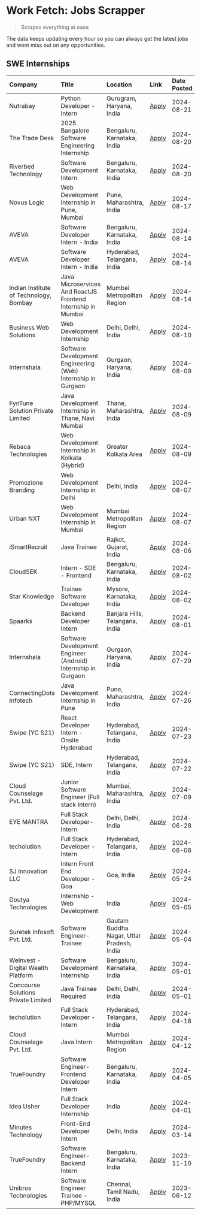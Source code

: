 # Work Fetch: Jobs Scrapper
> Scrapes everything at ease

The data keeps updating every hour so you can always get the latest jobs and wont miss out on any opportunities.

## SWE Internships
<!--START_SECTION:workfetch-->
| Company                                | Title                                                         | Location                                  | Link                                                                                                                                                                                                                                                                                                  | Date Posted   |
|:---------------------------------------|:--------------------------------------------------------------|:------------------------------------------|:------------------------------------------------------------------------------------------------------------------------------------------------------------------------------------------------------------------------------------------------------------------------------------------------------|:--------------|
| Nutrabay                               | Python Developer - Intern                                     | Gurugram, Haryana, India                  | [Apply](https://in.linkedin.com/jobs/view/python-developer-intern-at-nutrabay-4003909226?position=44&pageNum=0&refId=akw2QCd3HmWfIAMXPkX4xA%3D%3D&trackingId=Fuv50%2BWMFGERohOdQPLsdg%3D%3D&trk=public_jobs_jserp-result_search-card)                                                                 | 2024-08-21    |
| The Trade Desk                         | 2025 Bangalore Software Engineering Internship                | Bengaluru, Karnataka, India               | [Apply](https://in.linkedin.com/jobs/view/2025-bangalore-software-engineering-internship-at-the-trade-desk-3987456531?position=9&pageNum=0&refId=akw2QCd3HmWfIAMXPkX4xA%3D%3D&trackingId=nMTmWn6SynKkov3TOU4U5g%3D%3D&trk=public_jobs_jserp-result_search-card)                                       | 2024-08-20    |
| Riverbed Technology                    | Software Development Intern                                   | Bengaluru, Karnataka, India               | [Apply](https://in.linkedin.com/jobs/view/software-development-intern-at-riverbed-technology-4004467559?position=32&pageNum=0&refId=akw2QCd3HmWfIAMXPkX4xA%3D%3D&trackingId=3%2BOLC6%2FZEGm8krZSaGxxZg%3D%3D&trk=public_jobs_jserp-result_search-card)                                                | 2024-08-20    |
| Novus Logic                            | Web Development Internship in Pune, Mumbai                    | Pune, Maharashtra, India                  | [Apply](https://in.linkedin.com/jobs/view/web-development-internship-in-pune-mumbai-at-novus-logic-4003713081?position=46&pageNum=0&refId=akw2QCd3HmWfIAMXPkX4xA%3D%3D&trackingId=CV%2BkxKGU3ddOXHF0bFGjuw%3D%3D&trk=public_jobs_jserp-result_search-card)                                            | 2024-08-17    |
| AVEVA                                  | Software Developer Intern - India                             | Bengaluru, Karnataka, India               | [Apply](https://in.linkedin.com/jobs/view/software-developer-intern-india-at-aveva-3998279987?position=8&pageNum=0&refId=akw2QCd3HmWfIAMXPkX4xA%3D%3D&trackingId=JsRO%2BvaBQmHKVBXMUgqJtw%3D%3D&trk=public_jobs_jserp-result_search-card)                                                             | 2024-08-14    |
| AVEVA                                  | Software Developer Intern - India                             | Hyderabad, Telangana, India               | [Apply](https://in.linkedin.com/jobs/view/software-developer-intern-india-at-aveva-3998281598?position=10&pageNum=0&refId=akw2QCd3HmWfIAMXPkX4xA%3D%3D&trackingId=vhC%2FCKi6tAQ2h1Wt7EjZjw%3D%3D&trk=public_jobs_jserp-result_search-card)                                                            | 2024-08-14    |
| Indian Institute of Technology, Bombay | Java Microservices And ReactJS Frontend Internship in Mumbai  | Mumbai Metropolitan Region                | [Apply](https://in.linkedin.com/jobs/view/java-microservices-and-reactjs-frontend-internship-in-mumbai-at-indian-institute-of-technology-bombay-4001737279?position=51&pageNum=0&refId=akw2QCd3HmWfIAMXPkX4xA%3D%3D&trackingId=sPK9Gj6PjMeQx8YAUTUDMQ%3D%3D&trk=public_jobs_jserp-result_search-card) | 2024-08-14    |
| Business Web Solutions                 | Web Development Internship                                    | Delhi, Delhi, India                       | [Apply](https://in.linkedin.com/jobs/view/web-development-internship-at-business-web-solutions-3997105289?position=55&pageNum=0&refId=akw2QCd3HmWfIAMXPkX4xA%3D%3D&trackingId=VtR%2Blr65wwI2oyx3pts67g%3D%3D&trk=public_jobs_jserp-result_search-card)                                                | 2024-08-10    |
| Internshala                            | Software Development Engineering (Web) Internship in Gurgaon  | Gurgaon, Haryana, India                   | [Apply](https://in.linkedin.com/jobs/view/software-development-engineering-web-internship-in-gurgaon-at-internshala-3997620471?position=4&pageNum=0&refId=akw2QCd3HmWfIAMXPkX4xA%3D%3D&trackingId=YXapjf3yvqPq266SwXXapg%3D%3D&trk=public_jobs_jserp-result_search-card)                              | 2024-08-09    |
| FynTune Solution Private Limited       | Java Development Internship in Thane, Navi Mumbai             | Thane, Maharashtra, India                 | [Apply](https://in.linkedin.com/jobs/view/java-development-internship-in-thane-navi-mumbai-at-fyntune-solution-private-limited-3997619285?position=19&pageNum=0&refId=akw2QCd3HmWfIAMXPkX4xA%3D%3D&trackingId=30txPM0WDg2MkskVzW0n2A%3D%3D&trk=public_jobs_jserp-result_search-card)                  | 2024-08-09    |
| Rebaca Technologies                    | Web Development Internship in Kolkata (Hybrid)                | Greater Kolkata Area                      | [Apply](https://in.linkedin.com/jobs/view/web-development-internship-in-kolkata-hybrid-at-rebaca-technologies-3997621369?position=37&pageNum=0&refId=akw2QCd3HmWfIAMXPkX4xA%3D%3D&trackingId=pUbLEpNqoGPfcfZAV0YrmQ%3D%3D&trk=public_jobs_jserp-result_search-card)                                   | 2024-08-09    |
| Promozione Branding                    | Web Development Internship in Delhi                           | Delhi, India                              | [Apply](https://in.linkedin.com/jobs/view/web-development-internship-in-delhi-at-promozione-branding-3995559880?position=23&pageNum=0&refId=akw2QCd3HmWfIAMXPkX4xA%3D%3D&trackingId=jISJh5fPIV4WnUFjF6%2BliQ%3D%3D&trk=public_jobs_jserp-result_search-card)                                          | 2024-08-07    |
| Urban NXT                              | Web Development Internship in Mumbai                          | Mumbai Metropolitan Region                | [Apply](https://in.linkedin.com/jobs/view/web-development-internship-in-mumbai-at-urban-nxt-3995561641?position=57&pageNum=0&refId=akw2QCd3HmWfIAMXPkX4xA%3D%3D&trackingId=6DBLm047Km7V0tZ65AHzjg%3D%3D&trk=public_jobs_jserp-result_search-card)                                                     | 2024-08-07    |
| iSmartRecruit                          | Java Trainee                                                  | Rajkot, Gujarat, India                    | [Apply](https://in.linkedin.com/jobs/view/java-trainee-at-ismartrecruit-3992301825?position=30&pageNum=0&refId=akw2QCd3HmWfIAMXPkX4xA%3D%3D&trackingId=QKivIkKkMicQjgFynHZLZw%3D%3D&trk=public_jobs_jserp-result_search-card)                                                                         | 2024-08-06    |
| CloudSEK                               | Intern - SDE - Frontend                                       | Bengaluru, Karnataka, India               | [Apply](https://in.linkedin.com/jobs/view/intern-sde-frontend-at-cloudsek-3991574495?position=21&pageNum=0&refId=akw2QCd3HmWfIAMXPkX4xA%3D%3D&trackingId=lHaTSD0UbiasmiSEWzCn%2Bw%3D%3D&trk=public_jobs_jserp-result_search-card)                                                                     | 2024-08-02    |
| Star Knowledge                         | Trainee Software Developer                                    | Mysore, Karnataka, India                  | [Apply](https://in.linkedin.com/jobs/view/trainee-software-developer-at-star-knowledge-3991516161?position=52&pageNum=0&refId=akw2QCd3HmWfIAMXPkX4xA%3D%3D&trackingId=FVdtxiMD8M4qOfvQIba8dg%3D%3D&trk=public_jobs_jserp-result_search-card)                                                          | 2024-08-02    |
| Spaarks                                | Backend Developer Intern                                      | Banjara Hills, Telangana, India           | [Apply](https://in.linkedin.com/jobs/view/backend-developer-intern-at-spaarks-3990226465?position=25&pageNum=0&refId=akw2QCd3HmWfIAMXPkX4xA%3D%3D&trackingId=IIqBLunZuoFZpMTfdhKH7w%3D%3D&trk=public_jobs_jserp-result_search-card)                                                                   | 2024-08-01    |
| Internshala                            | Software Development Engineer (Android) Internship in Gurgaon | Gurgaon, Haryana, India                   | [Apply](https://in.linkedin.com/jobs/view/software-development-engineer-android-internship-in-gurgaon-at-internshala-3987153031?position=40&pageNum=0&refId=akw2QCd3HmWfIAMXPkX4xA%3D%3D&trackingId=qiaLCPNfGMPEXcBTHyh8pw%3D%3D&trk=public_jobs_jserp-result_search-card)                            | 2024-07-29    |
| ConnectingDots Infotech                | Java Development Internship in Pune                           | Pune, Maharashtra, India                  | [Apply](https://in.linkedin.com/jobs/view/java-development-internship-in-pune-at-connectingdots-infotech-3983314097?position=35&pageNum=0&refId=akw2QCd3HmWfIAMXPkX4xA%3D%3D&trackingId=4%2F%2B8Sytx1S5BoeTDMXNhtg%3D%3D&trk=public_jobs_jserp-result_search-card)                                    | 2024-07-26    |
| Swipe (YC S21)                         | React Developer Intern - Onsite Hyderabad                     | Hyderabad, Telangana, India               | [Apply](https://in.linkedin.com/jobs/view/react-developer-intern-onsite-hyderabad-at-swipe-yc-s21-3981326010?position=36&pageNum=0&refId=akw2QCd3HmWfIAMXPkX4xA%3D%3D&trackingId=hiYqFPHXsOCd31HAkcHhww%3D%3D&trk=public_jobs_jserp-result_search-card)                                               | 2024-07-23    |
| Swipe (YC S21)                         | SDE, Intern                                                   | Hyderabad, Telangana, India               | [Apply](https://in.linkedin.com/jobs/view/sde-intern-at-swipe-yc-s21-3980368092?position=53&pageNum=0&refId=akw2QCd3HmWfIAMXPkX4xA%3D%3D&trackingId=NfCG12DIZ0lpHrMDuP0gEQ%3D%3D&trk=public_jobs_jserp-result_search-card)                                                                            | 2024-07-22    |
| Cloud Counselage Pvt. Ltd.             | Junior Software Engineer (Full stack Intern)                  | Mumbai, Maharashtra, India                | [Apply](https://in.linkedin.com/jobs/view/junior-software-engineer-full-stack-intern-at-cloud-counselage-pvt-ltd-3967725851?position=17&pageNum=0&refId=akw2QCd3HmWfIAMXPkX4xA%3D%3D&trackingId=SpQGihBYMN9jM7MfrnJbTA%3D%3D&trk=public_jobs_jserp-result_search-card)                                | 2024-07-09    |
| EYE MANTRA                             | Full Stack Developer- Intern                                  | Delhi, Delhi, India                       | [Apply](https://in.linkedin.com/jobs/view/full-stack-developer-intern-at-eye-mantra-3960988037?position=48&pageNum=0&refId=akw2QCd3HmWfIAMXPkX4xA%3D%3D&trackingId=5dGzTvmfV4ah8x%2FZR%2FB49Q%3D%3D&trk=public_jobs_jserp-result_search-card)                                                         | 2024-06-28    |
| techolution                            | Full Stack Developer - Intern                                 | Hyderabad, Telangana, India               | [Apply](https://in.linkedin.com/jobs/view/full-stack-developer-intern-at-techolution-3947911862?position=54&pageNum=0&refId=akw2QCd3HmWfIAMXPkX4xA%3D%3D&trackingId=pgL06qtgxnJwoWS5%2BV3E%2BQ%3D%3D&trk=public_jobs_jserp-result_search-card)                                                        | 2024-06-06    |
| SJ Innovation LLC                      | Intern Front End Developer - Goa                              | Goa, India                                | [Apply](https://in.linkedin.com/jobs/view/intern-front-end-developer-goa-at-sj-innovation-llc-3931678611?position=14&pageNum=0&refId=akw2QCd3HmWfIAMXPkX4xA%3D%3D&trackingId=6FOuc7l8sTmD5wbiuduKHw%3D%3D&trk=public_jobs_jserp-result_search-card)                                                   | 2024-05-24    |
| Doutya Technologies                    | Internship - Web Development                                  | India                                     | [Apply](https://in.linkedin.com/jobs/view/internship-web-development-at-doutya-technologies-3915234831?position=60&pageNum=0&refId=akw2QCd3HmWfIAMXPkX4xA%3D%3D&trackingId=bRp1m59PGDxqSye0eQsrRQ%3D%3D&trk=public_jobs_jserp-result_search-card)                                                     | 2024-05-05    |
| Suretek Infosoft Pvt. Ltd.             | Software Engineer-Trainee                                     | Gautam Buddha Nagar, Uttar Pradesh, India | [Apply](https://in.linkedin.com/jobs/view/software-engineer-trainee-at-suretek-infosoft-pvt-ltd-3916999948?position=39&pageNum=0&refId=akw2QCd3HmWfIAMXPkX4xA%3D%3D&trackingId=IpycayuczjAptiyH16ByHw%3D%3D&trk=public_jobs_jserp-result_search-card)                                                 | 2024-05-04    |
| WeInvest - Digital Wealth Platform     | Software Development Internship                               | Bengaluru, Karnataka, India               | [Apply](https://in.linkedin.com/jobs/view/software-development-internship-at-weinvest-digital-wealth-platform-3912867225?position=3&pageNum=0&refId=akw2QCd3HmWfIAMXPkX4xA%3D%3D&trackingId=jLPHQyV3Mt5VT5aUTljhCw%3D%3D&trk=public_jobs_jserp-result_search-card)                                    | 2024-05-01    |
| Concourse Solutions Private Limited    | Java Trainee Required                                         | Delhi, Delhi, India                       | [Apply](https://in.linkedin.com/jobs/view/java-trainee-required-at-concourse-solutions-private-limited-3912869388?position=13&pageNum=0&refId=akw2QCd3HmWfIAMXPkX4xA%3D%3D&trackingId=leGVFYehuUQ%2FRCbd61FLXQ%3D%3D&trk=public_jobs_jserp-result_search-card)                                        | 2024-05-01    |
| techolution                            | Full Stack Developer - Intern                                 | Hyderabad, Telangana, India               | [Apply](https://in.linkedin.com/jobs/view/full-stack-developer-intern-at-techolution-3904814977?position=58&pageNum=0&refId=akw2QCd3HmWfIAMXPkX4xA%3D%3D&trackingId=uVZYnF30JPKuamO0tKhmew%3D%3D&trk=public_jobs_jserp-result_search-card)                                                            | 2024-04-18    |
| Cloud Counselage Pvt. Ltd.             | Java Intern                                                   | Mumbai Metropolitan Region                | [Apply](https://in.linkedin.com/jobs/view/java-intern-at-cloud-counselage-pvt-ltd-3896025667?position=42&pageNum=0&refId=akw2QCd3HmWfIAMXPkX4xA%3D%3D&trackingId=aGyCo46cnV8i96oeWf5ARA%3D%3D&trk=public_jobs_jserp-result_search-card)                                                               | 2024-04-12    |
| TrueFoundry                            | Software Engineer- Frontend Developer Intern                  | Bengaluru, Karnataka, India               | [Apply](https://in.linkedin.com/jobs/view/software-engineer-frontend-developer-intern-at-truefoundry-3887320206?position=28&pageNum=0&refId=akw2QCd3HmWfIAMXPkX4xA%3D%3D&trackingId=CzPJZa8Yxe1oSVNBE5mIwQ%3D%3D&trk=public_jobs_jserp-result_search-card)                                            | 2024-04-05    |
| Idea Usher                             | Full Stack Developer Internship                               | India                                     | [Apply](https://in.linkedin.com/jobs/view/full-stack-developer-internship-at-idea-usher-3879565540?position=26&pageNum=0&refId=akw2QCd3HmWfIAMXPkX4xA%3D%3D&trackingId=%2BO%2BI%2F169t08qgU9BL1rXPQ%3D%3D&trk=public_jobs_jserp-result_search-card)                                                   | 2024-04-01    |
| Minutes Technology                     | Front-End Developer Intern                                    | Delhi, India                              | [Apply](https://in.linkedin.com/jobs/view/front-end-developer-intern-at-minutes-technology-3853712549?position=22&pageNum=0&refId=akw2QCd3HmWfIAMXPkX4xA%3D%3D&trackingId=Ql0YcPre4Ilt3y%2BE1FHcJA%3D%3D&trk=public_jobs_jserp-result_search-card)                                                    | 2024-03-14    |
| TrueFoundry                            | Software Engineer-Backend Intern                              | Bengaluru, Karnataka, India               | [Apply](https://in.linkedin.com/jobs/view/software-engineer-backend-intern-at-truefoundry-3779508170?position=45&pageNum=0&refId=akw2QCd3HmWfIAMXPkX4xA%3D%3D&trackingId=dZMJN5Jmkr0yyqmbq2EUhw%3D%3D&trk=public_jobs_jserp-result_search-card)                                                       | 2023-11-10    |
| Unibros Technologies                   | Software Engineer Trainee - PHP/MYSQL                         | Chennai, Tamil Nadu, India                | [Apply](https://in.linkedin.com/jobs/view/software-engineer-trainee-php-mysql-at-unibros-technologies-3656599241?position=49&pageNum=0&refId=akw2QCd3HmWfIAMXPkX4xA%3D%3D&trackingId=sip9poF00bhsn6GtnGBxEw%3D%3D&trk=public_jobs_jserp-result_search-card)                                           | 2023-06-12    |
<!--END_SECTION:workfetch-->
